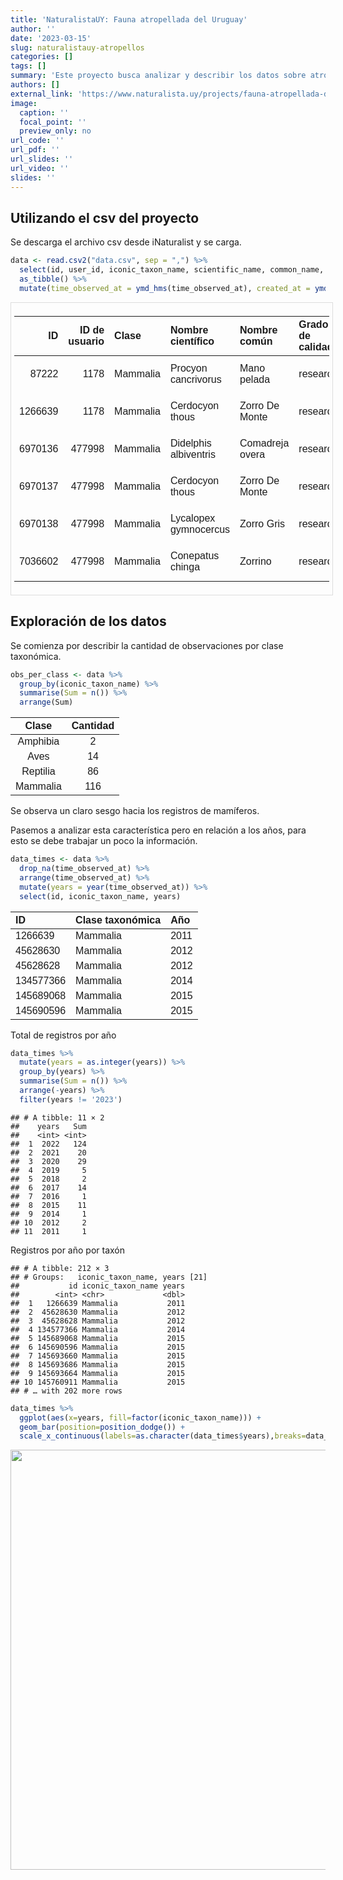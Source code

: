 ```yaml
---
title: 'NaturalistaUY: Fauna atropellada del Uruguay'
author: ''
date: '2023-03-15'
slug: naturalistauy-atropellos
categories: []
tags: []
summary: 'Este proyecto busca analizar y describir los datos sobre atropellos de vertebrados en el Uruguay. Utiliza los datos que se reúnen en otro proyecto de NaturalistaUY llamado "Fauna Atropellada del Uruguay'
authors: []
external_link: 'https://www.naturalista.uy/projects/fauna-atropellada-del-uruguay'
image:
  caption: ''
  focal_point: ''
  preview_only: no
url_code: ''
url_pdf: ''
url_slides: ''
url_video: ''
slides: ''
---
```

<script src="{{< blogdown/postref >}}index.es_files/kePrint/kePrint.js"></script>
<link href="{{< blogdown/postref >}}index.es_files/lightable/lightable.css" rel="stylesheet" />
<script src="{{< blogdown/postref >}}index.es_files/kePrint/kePrint.js"></script>
<link href="{{< blogdown/postref >}}index.es_files/lightable/lightable.css" rel="stylesheet" />
<script src="{{< blogdown/postref >}}index.es_files/kePrint/kePrint.js"></script>
<link href="{{< blogdown/postref >}}index.es_files/lightable/lightable.css" rel="stylesheet" />





## Utilizando el csv del proyecto

Se descarga el archivo csv desde iNaturalist y se carga.


```r
data <- read.csv2("data.csv", sep = ",") %>% 
  select(id, user_id, iconic_taxon_name, scientific_name, common_name, quality_grade, latitude, longitude, time_observed_at, created_at, tag_list, description, license, url) %>% 
  as_tibble() %>%
  mutate(time_observed_at = ymd_hms(time_observed_at), created_at = ymd_hms(created_at))
```

<div style="border: 1px solid #ddd; padding: 5px; overflow-x: scroll; width:100%; "><table class=" lightable-paper lightable-striped" style="font-family: Arial; width: auto !important; margin-left: auto; margin-right: auto;">
 <thead>
  <tr>
   <th style="text-align:right;"> ID </th>
   <th style="text-align:right;"> ID de usuario </th>
   <th style="text-align:left;"> Clase </th>
   <th style="text-align:left;"> Nombre científico </th>
   <th style="text-align:left;"> Nombre común </th>
   <th style="text-align:left;"> Grado de calidad </th>
   <th style="text-align:left;"> Latitud </th>
   <th style="text-align:left;"> Longitud </th>
   <th style="text-align:left;"> Observado </th>
   <th style="text-align:left;"> Creado </th>
   <th style="text-align:left;"> Lista de tags </th>
   <th style="text-align:left;"> Descripción </th>
   <th style="text-align:left;"> Licencia </th>
   <th style="text-align:left;"> URL </th>
  </tr>
 </thead>
<tbody>
  <tr>
   <td style="text-align:right;"> 87222 </td>
   <td style="text-align:right;"> 1178 </td>
   <td style="text-align:left;"> Mammalia </td>
   <td style="text-align:left;"> Procyon cancrivorus </td>
   <td style="text-align:left;"> Mano pelada </td>
   <td style="text-align:left;"> research </td>
   <td style="text-align:left;"> -34.1866718618 </td>
   <td style="text-align:left;"> -53.7563180923 </td>
   <td style="text-align:left;"> NA </td>
   <td style="text-align:left;"> 2012-06-04 14:15:57 </td>
   <td style="text-align:left;">  </td>
   <td style="text-align:left;">  </td>
   <td style="text-align:left;"> CC-BY </td>
   <td style="text-align:left;"> http://www.inaturalist.org/observations/87222 </td>
  </tr>
  <tr>
   <td style="text-align:right;"> 1266639 </td>
   <td style="text-align:right;"> 1178 </td>
   <td style="text-align:left;"> Mammalia </td>
   <td style="text-align:left;"> Cerdocyon thous </td>
   <td style="text-align:left;"> Zorro De Monte </td>
   <td style="text-align:left;"> research </td>
   <td style="text-align:left;"> -34.182589 </td>
   <td style="text-align:left;"> -53.752885 </td>
   <td style="text-align:left;"> 2011-01-10 12:52:33 </td>
   <td style="text-align:left;"> 2015-03-02 17:25:37 </td>
   <td style="text-align:left;">  </td>
   <td style="text-align:left;">  </td>
   <td style="text-align:left;"> CC-BY </td>
   <td style="text-align:left;"> http://www.inaturalist.org/observations/1266639 </td>
  </tr>
  <tr>
   <td style="text-align:right;"> 6970136 </td>
   <td style="text-align:right;"> 477998 </td>
   <td style="text-align:left;"> Mammalia </td>
   <td style="text-align:left;"> Didelphis albiventris </td>
   <td style="text-align:left;"> Comadreja overa </td>
   <td style="text-align:left;"> research </td>
   <td style="text-align:left;"> -32.37997905 </td>
   <td style="text-align:left;"> -53.92697861 </td>
   <td style="text-align:left;"> 2017-07-08 09:49:38 </td>
   <td style="text-align:left;"> 2017-07-08 19:43:56 </td>
   <td style="text-align:left;">  </td>
   <td style="text-align:left;">  </td>
   <td style="text-align:left;"> CC-BY-NC </td>
   <td style="text-align:left;"> https://www.inaturalist.org/observations/6970136 </td>
  </tr>
  <tr>
   <td style="text-align:right;"> 6970137 </td>
   <td style="text-align:right;"> 477998 </td>
   <td style="text-align:left;"> Mammalia </td>
   <td style="text-align:left;"> Cerdocyon thous </td>
   <td style="text-align:left;"> Zorro De Monte </td>
   <td style="text-align:left;"> research </td>
   <td style="text-align:left;"> -32.37826382 </td>
   <td style="text-align:left;"> -54.00389455 </td>
   <td style="text-align:left;"> 2017-07-08 11:22:24 </td>
   <td style="text-align:left;"> 2017-07-08 19:44:01 </td>
   <td style="text-align:left;">  </td>
   <td style="text-align:left;">  </td>
   <td style="text-align:left;"> CC-BY-NC </td>
   <td style="text-align:left;"> https://www.inaturalist.org/observations/6970137 </td>
  </tr>
  <tr>
   <td style="text-align:right;"> 6970138 </td>
   <td style="text-align:right;"> 477998 </td>
   <td style="text-align:left;"> Mammalia </td>
   <td style="text-align:left;"> Lycalopex gymnocercus </td>
   <td style="text-align:left;"> Zorro Gris </td>
   <td style="text-align:left;"> research </td>
   <td style="text-align:left;"> -32.38082107 </td>
   <td style="text-align:left;"> -54.01652109 </td>
   <td style="text-align:left;"> 2017-07-08 11:29:39 </td>
   <td style="text-align:left;"> 2017-07-08 19:44:03 </td>
   <td style="text-align:left;">  </td>
   <td style="text-align:left;">  </td>
   <td style="text-align:left;"> CC-BY-NC </td>
   <td style="text-align:left;"> https://www.inaturalist.org/observations/6970138 </td>
  </tr>
  <tr>
   <td style="text-align:right;"> 7036602 </td>
   <td style="text-align:right;"> 477998 </td>
   <td style="text-align:left;"> Mammalia </td>
   <td style="text-align:left;"> Conepatus chinga </td>
   <td style="text-align:left;"> Zorrino </td>
   <td style="text-align:left;"> research </td>
   <td style="text-align:left;"> -32.56051339 </td>
   <td style="text-align:left;"> -54.57835282 </td>
   <td style="text-align:left;"> 2017-07-11 10:29:07 </td>
   <td style="text-align:left;"> 2017-07-13 15:04:37 </td>
   <td style="text-align:left;">  </td>
   <td style="text-align:left;">  </td>
   <td style="text-align:left;"> CC-BY-NC </td>
   <td style="text-align:left;"> https://www.inaturalist.org/observations/7036602 </td>
  </tr>
</tbody>
</table></div>

## Exploración de los datos

Se comienza por describir la cantidad de observaciones por clase taxonómica.


```r
obs_per_class <- data %>% 
  group_by(iconic_taxon_name) %>% 
  summarise(Sum = n()) %>% 
  arrange(Sum)
```

<table class=" lightable-material-dark" style='font-family: "Source Sans Pro", helvetica, sans-serif; margin-left: auto; margin-right: auto;'>
 <thead>
  <tr>
   <th style="text-align:center;"> Clase </th>
   <th style="text-align:center;"> Cantidad </th>
  </tr>
 </thead>
<tbody>
  <tr>
   <td style="text-align:center;"> Amphibia </td>
   <td style="text-align:center;"> 2 </td>
  </tr>
  <tr>
   <td style="text-align:center;"> Aves </td>
   <td style="text-align:center;"> 14 </td>
  </tr>
  <tr>
   <td style="text-align:center;"> Reptilia </td>
   <td style="text-align:center;"> 86 </td>
  </tr>
  <tr>
   <td style="text-align:center;"> Mammalia </td>
   <td style="text-align:center;"> 116 </td>
  </tr>
</tbody>
</table>

Se observa un claro sesgo hacia los registros de mamíferos.


Pasemos a analizar esta característica pero en relación a los años, para esto se debe trabajar un poco la información.



```r
data_times <- data %>%
  drop_na(time_observed_at) %>% 
  arrange(time_observed_at) %>%
  mutate(years = year(time_observed_at)) %>% 
  select(id, iconic_taxon_name, years) 
```


<table class=" lightable-material-dark" style='font-family: "Source Sans Pro", helvetica, sans-serif; margin-left: auto; margin-right: auto;'>
 <thead>
  <tr>
   <th style="text-align:left;"> ID </th>
   <th style="text-align:left;"> Clase taxonómica </th>
   <th style="text-align:left;"> Año </th>
  </tr>
 </thead>
<tbody>
  <tr>
   <td style="text-align:left;"> 1266639 </td>
   <td style="text-align:left;"> Mammalia </td>
   <td style="text-align:left;"> 2011 </td>
  </tr>
  <tr>
   <td style="text-align:left;"> 45628630 </td>
   <td style="text-align:left;"> Mammalia </td>
   <td style="text-align:left;"> 2012 </td>
  </tr>
  <tr>
   <td style="text-align:left;"> 45628628 </td>
   <td style="text-align:left;"> Mammalia </td>
   <td style="text-align:left;"> 2012 </td>
  </tr>
  <tr>
   <td style="text-align:left;"> 134577366 </td>
   <td style="text-align:left;"> Mammalia </td>
   <td style="text-align:left;"> 2014 </td>
  </tr>
  <tr>
   <td style="text-align:left;"> 145689068 </td>
   <td style="text-align:left;"> Mammalia </td>
   <td style="text-align:left;"> 2015 </td>
  </tr>
  <tr>
   <td style="text-align:left;"> 145690596 </td>
   <td style="text-align:left;"> Mammalia </td>
   <td style="text-align:left;"> 2015 </td>
  </tr>
</tbody>
</table>

Total de registros por año

```r
data_times %>%
  mutate(years = as.integer(years)) %>% 
  group_by(years) %>%
  summarise(Sum = n()) %>% 
  arrange(-years) %>%
  filter(years != '2023')
```

```
## # A tibble: 11 × 2
##    years   Sum
##    <int> <int>
##  1  2022   124
##  2  2021    20
##  3  2020    29
##  4  2019     5
##  5  2018     2
##  6  2017    14
##  7  2016     1
##  8  2015    11
##  9  2014     1
## 10  2012     2
## 11  2011     1
```
Registros por año por taxón


```
## # A tibble: 212 × 3
## # Groups:   iconic_taxon_name, years [21]
##           id iconic_taxon_name years
##        <int> <chr>             <dbl>
##  1   1266639 Mammalia           2011
##  2  45628630 Mammalia           2012
##  3  45628628 Mammalia           2012
##  4 134577366 Mammalia           2014
##  5 145689068 Mammalia           2015
##  6 145690596 Mammalia           2015
##  7 145693660 Mammalia           2015
##  8 145693686 Mammalia           2015
##  9 145693664 Mammalia           2015
## 10 145760911 Mammalia           2015
## # … with 202 more rows
```




```r
data_times %>% 
  ggplot(aes(x=years, fill=factor(iconic_taxon_name))) +
  geom_bar(position=position_dodge()) +
  scale_x_continuous(labels=as.character(data_times$years),breaks=data_times$years)
```

<img src="{{< blogdown/postref >}}index.es_files/figure-html/unnamed-chunk-10-1.png" width="672" />







